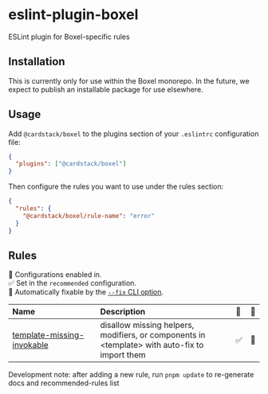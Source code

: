 # eslint-plugin-boxel

ESLint plugin for Boxel-specific rules

## Installation

This is currently only for use within the Boxel monorepo. In the future, we expect to publish an installable package for use elsewhere.

## Usage

Add `@cardstack/boxel` to the plugins section of your `.eslintrc` configuration file:

```json
{
  "plugins": ["@cardstack/boxel"]
}
```

Then configure the rules you want to use under the rules section:

```json
{
  "rules": {
    "@cardstack/boxel/rule-name": "error"
  }
}
```

## Rules
<!-- begin auto-generated rules list -->

💼 Configurations enabled in.\
✅ Set in the `recommended` configuration.\
🔧 Automatically fixable by the [`--fix` CLI option](https://eslint.org/docs/user-guide/command-line-interface#--fix).

| Name                                                                   | Description                                                                                     | 💼 | 🔧 |
| :--------------------------------------------------------------------- | :---------------------------------------------------------------------------------------------- | :- | :- |
| [template-missing-invokable](docs/rules/template-missing-invokable.md) | disallow missing helpers, modifiers, or components in \<template\> with auto-fix to import them | ✅  | 🔧 |

<!-- end auto-generated rules list -->

Development note: after adding a new rule, run `pnpm update` to re-generate docs and recommended-rules list
